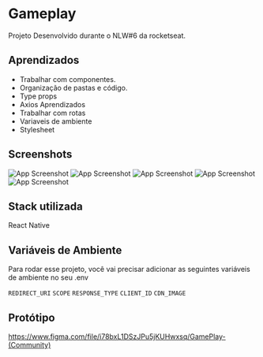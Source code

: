 
# Gameplay

Projeto Desenvolvido durante o NLW#6 da rocketseat.


## Aprendizados

- Trabalhar com componentes.
- Organização de pastas e código.
- Type props
- Axios Aprendizados
- Trabalhar com rotas
- Variaveis de ambiente
- Stylesheet


## Screenshots

![App Screenshot](https://github.com/2dsant/gameplay/blob/main/imgProjeto/Screenshot_2022-03-17-09-52-10-539_host.exp.exponent.jpg?raw=true)
![App Screenshot](https://github.com/2dsant/gameplay/blob/main/imgProjeto/Screenshot_2022-03-17-09-52-21-510_host.exp.exponent.jpg?raw=true)
![App Screenshot](https://github.com/2dsant/gameplay/blob/main/imgProjeto/Screenshot_2022-03-17-09-52-27-553_host.exp.exponent.jpg?raw=true)
![App Screenshot](https://github.com/2dsant/gameplay/blob/main/imgProjeto/Screenshot_2022-03-17-09-52-33-867_host.exp.exponent.jpg?raw=true)
![App Screenshot](https://github.com/2dsant/gameplay/blob/main/imgProjeto/Screenshot_2022-03-17-09-52-54-156_host.exp.exponent.jpg?raw=true)


## Stack utilizada

 React Native



## Variáveis de Ambiente

Para rodar esse projeto, você vai precisar adicionar as seguintes variáveis de ambiente no seu .env

`REDIRECT_URI`
`SCOPE`
`RESPONSE_TYPE`
`CLIENT_ID`
`CDN_IMAGE`


## Protótipo

https://www.figma.com/file/i78bxL1DSzJPu5jKUHwxsq/GamePlay-(Community)

